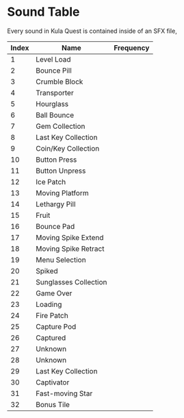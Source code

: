 # Sound Table

Every sound in Kula Quest is contained inside of an SFX file,

| Index | Name                  | Frequency |
| ----- | --------------------- | --------- |
| 1     | Level Load            |           |
| 2     | Bounce Pill           |           |
| 3     | Crumble Block         |           |
| 4     | Transporter           |           |
| 5     | Hourglass             |           |
| 6     | Ball Bounce           |           |
| 7     | Gem Collection        |           |
| 8     | Last Key Collection   |           |
| 9     | Coin/Key Collection   |           |
| 10    | Button Press          |           |
| 11    | Button Unpress        |           |
| 12    | Ice Patch             |           |
| 13    | Moving Platform       |           |
| 14    | Lethargy Pill         |           |
| 15    | Fruit                 |           |
| 16    | Bounce Pad            |           |
| 17    | Moving Spike Extend   |           |
| 18    | Moving Spike Retract  |           |
| 19    | Menu Selection        |           |
| 20    | Spiked                |           |
| 21    | Sunglasses Collection |           |
| 22    | Game Over             |           |
| 23    | Loading               |           |
| 24    | Fire Patch            |           |
| 25    | Capture Pod           |           |
| 26    | Captured              |           |
| 27    | Unknown               |           |
| 28    | Unknown               |           |
| 29    | Last Key Collection   |           |
| 30    | Captivator            |           |
| 31    | Fast-moving Star      |           |
| 32    | Bonus Tile            |           |
